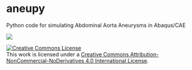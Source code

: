 aneupy
=======

Python code for simulating Abdominal Aorta Aneurysms in Abaqus/CAE

<a><img src="https://zenodo.org/badge/22895/jacobo-diaz/aneupy.svg"/> </a>

<a rel="license" href="http://creativecommons.org/licenses/by-nc-nd/4.0/"><img alt="Creative Commons License" style="border-width:0" src="https://i.creativecommons.org/l/by-nc-nd/4.0/88x31.png" /></a><br />This work is licensed under a <a rel="license" href="http://creativecommons.org/licenses/by-nc-nd/4.0/">Creative Commons Attribution-NonCommercial-NoDerivatives 4.0 International License</a>.
